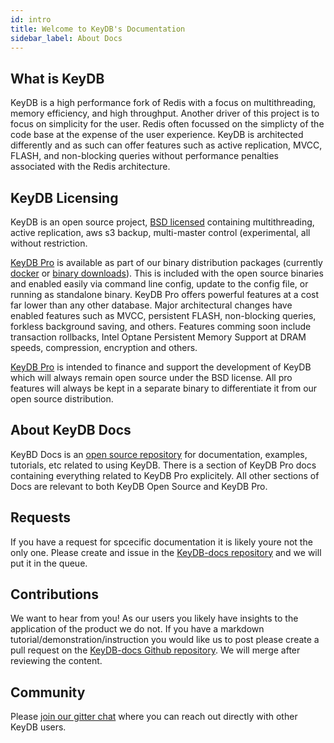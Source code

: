 ```yaml
---
id: intro
title: Welcome to KeyDB's Documentation
sidebar_label: About Docs
---
```

<div id="blog_body">

## What is KeyDB

KeyDB is a high performance fork of Redis with a focus on multithreading, memory efficiency, and high throughput. Another driver of this project is to focus on simplicity for the user. Redis often focussed on the simplicty of the code base at the expense of the user experience. KeyDB is architected differently and as such can offer features such as active replication, MVCC, FLASH, and non-blocking queries without performance penalties associated with the Redis architecture.

## KeyDB Licensing

KeyDB is an open source project, [BSD licensed](https://github.com/JohnSully/KeyDB/blob/unstable/COPYING) containing multithreading, active replication, aws s3 backup, multi-master control (experimental, all without restriction.

[KeyDB Pro](https://keydb.dev/keydb-pro.html) is available as part of our binary distribution packages (currently [docker](https://hub.docker.com/r/eqalpha/keydb) or [binary downloads](https://keydb.dev/downloads.html)). This is included with the open source binaries and enabled easily via command line config, update to the config file, or running as standalone binary. KeyDB Pro offers powerful features at a cost far lower than any other database. Major architectural changes have enabled features such as MVCC, persistent FLASH, non-blocking queries, forkless background saving, and others. Features comming soon include transaction rollbacks, Intel Optane Persistent Memory Support at DRAM speeds, compression, encryption and others.

[KeyDB Pro](https://keydb.dev/keydb-pro.html) is intended to finance and support the development of KeyDB which will always remain open source under the BSD license. All pro features will always be kept in a separate binary to differentiate it from our open source distribution.

## About KeyDB Docs

KeyBD Docs is an [open source repository](https://github.com/benschermel/KeyDB-docs) for documentation, examples, tutorials, etc related to using KeyDB. There is a section of KeyDB Pro docs containing everything related to KeyDB Pro explicitely. All other sections of Docs are relevant to both KeyDB Open Source and KeyDB Pro.

## Requests

If you have a request for spcecific documentation it is likely youre not the only one. Please create and issue in the [KeyDB-docs repository](https://github.com/benschermel/KeyDB-docs) and we will put it in the queue.

## Contributions

We want to hear from you! As our users you likely have insights to the application of the product we do not. If you have a markdown tutorial/demonstration/instruction you would like us to post please create a pull request on the [KeyDB-docs Github repository](https://github.com/benschermel/KeyDB-docs). We will merge after reviewing the content. 

## Community

Please [join our gitter chat](https://gitter.im/KeyDB/community) where you can reach out directly with other KeyDB users.
</div>
